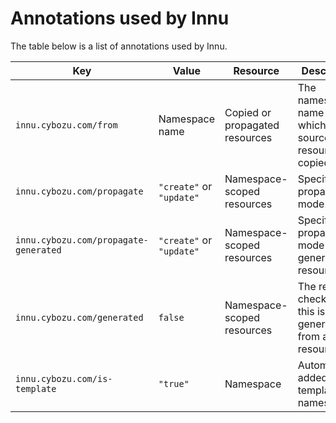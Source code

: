 # Annotations used by Innu

The table below is a list of annotations used by Innu.

| Key                                   | Value                    | Resource                       | Description                                                        |
| ------------------------------------- | ------------------------ | ------------------------------ | ------------------------------------------------------------------ |
| `innu.cybozu.com/from`                | Namespace name           | Copied or propagated resources | The namespace name from which the source resource was copied.      |
| `innu.cybozu.com/propagate`           | `"create"` or `"update"` | Namespace-scoped resources     | Specify propagation mode.                                          |
| `innu.cybozu.com/propagate-generated` | `"create"` or `"update"` | Namespace-scoped resources     | Specify propagation mode of generated resources.                   |
| `innu.cybozu.com/generated`           | `false`                  | Namespace-scoped resources     | The result of checking if this is generated from another resource. |
| `innu.cybozu.com/is-template`         | `"true"`                 | Namespace                      | Automatically added to template namespaces.                        |
